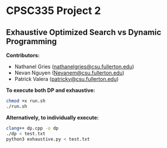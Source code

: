 # CPSC335 Project 2
## Exhaustive Optimized Search vs Dynamic Programming

**Contributors:**
- Nathanel Gries (nathanelgries@csu.fullerton.edu)
- Nevan Nguyen (Nevanem@csu.fullerton.edu)
- Patrick Valera (patrickv@csu.fullerton.edu)


**To execute both DP and exhaustive:**
```bash
chmod +x run.sh
./run.sh
```
**Alternatively, to individually execute:**
```bash
clang++ dp.cpp -o dp
./dp < test.txt
python3 exhaustive.py < test.txt
